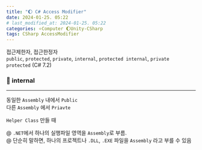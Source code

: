 ```yaml
---
title: "🌔 C# Access Modifier"
date: 2024-01-25. 05:22
# last_modified_at: 2024-01-25. 05:22
categories: ⭐Computer 🌔Unity-CSharp
tags: CSharp AccessModifier
---
```


접근제한자, 접근한정자  
`public`, `protected`, `private`, `internal`, `protected internal`, `private protected` (C# 7.2)  

### 💫 internal

---

동일한 `Assembly` 내에서 `Public`  
다른 `Assembly` 에서 `Priavte`  

`Helper Class` 만들 때  

@ `.NET`에서 하나의 실행파일 영역을 `Assembly`로 부름.  
@ 단순히 말하면, 하나의 프로젝트나 `.DLL`, `.EXE` 파일을 `Assembly` 라고 부를 수 있음  
